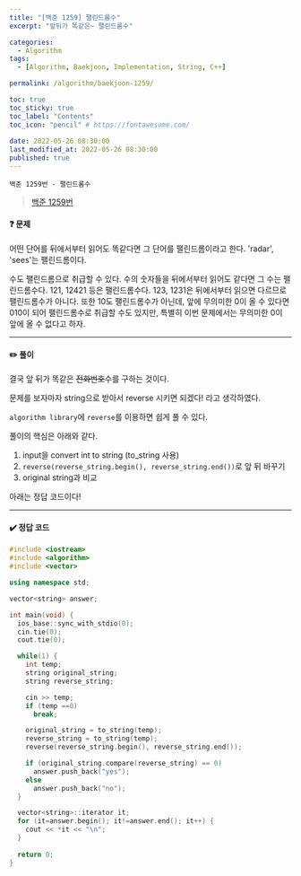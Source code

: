 ```yaml
---
title: "[백준 1259] 팰린드롬수"
excerpt: "앞뒤가 똑같은~ 팰린드롬수"

categories:
  - Algorithm
tags:
  - [Algorithm, Baekjoon, Implementation, String, C++]

permalink: /algorithm/baekjoon-1259/

toc: true
toc_sticky: true
toc_label: "Contents"
toc_icon: "pencil" # https://fontawesome.com/
 
date: 2022-05-26 08:30:00
last_modified_at: 2022-05-26 08:30:00
published: true
---
```


`백준 1259번 - 팰린드롬수`  

> [백준 1259번](https://www.acmicpc.net/problem/1259)  

#### ❓ 문제

어떤 단어를 뒤에서부터 읽어도 똑같다면 그 단어를 팰린드롬이라고 한다. 'radar', 'sees'는 팰린드롬이다.  

수도 팰린드롬으로 취급할 수 있다. 수의 숫자들을 뒤에서부터 읽어도 같다면 그 수는 팰린드롬수다. 121, 12421 등은 팰린드롬수다. 123, 1231은 뒤에서부터 읽으면 다르므로 팰린드롬수가 아니다. 또한 10도 팰린드롬수가 아닌데, 앞에 무의미한 0이 올 수 있다면 010이 되어 팰린드롬수로 취급할 수도 있지만, 특별히 이번 문제에서는 무의미한 0이 앞에 올 수 없다고 하자.  

---  

#### ✏️ 풀이

결국 앞 뒤가 똑같은 ~~전화번호~~수를 구하는 것이다.  

문제를 보자마자 string으로 받아서 reverse 시키면 되겠다! 라고 생각하였다.  

`algorithm library`에 `reverse`를 이용하면 쉽게 풀 수 있다.  

풀이의 핵심은 아래와 같다.  

1. input을 convert int to string (to_string 사용)  
1. `reverse(reverse_string.begin(), reverse_string.end())`로 앞 뒤 바꾸기  
1. original string과 비교  

아래는 정답 코드이다!  

---

#### ✔️ 정답 코드

```cpp
#include <iostream>
#include <algorithm>
#include <vector>

using namespace std;

vector<string> answer;

int main(void) {
  ios_base::sync_with_stdio(0);
  cin.tie(0);
  cout.tie(0);

  while(1) {
    int temp;
    string original_string;
    string reverse_string;

    cin >> temp;
    if (temp ==0)
      break;

    original_string = to_string(temp);
    reverse_string = to_string(temp);
    reverse(reverse_string.begin(), reverse_string.end());

    if (original_string.compare(reverse_string) == 0)
      answer.push_back("yes");
    else
      answer.push_back("no");
  }

  vector<string>::iterator it;
  for (it=answer.begin(); it!=answer.end(); it++) {
    cout << *it << "\n";
  }
  
  return 0;
}
```